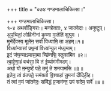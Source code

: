 +++
title = "०७४ गण्डमालाचिकित्सा।"

+++
गण्डमालाचिकित्सा।  
१-४ अथर्वाङ्गिराः। मन्त्रोक्ताः, ४ जातवेदाः। अनुष्टुप्।  
अ॒प॒चितां॒ लोहि॑नीनां कृ॒ष्णा मा॒तेति॑ शुश्रुम ।  
मुने॑र्दे॒वस्य॒ मूले॑न॒ सर्वा॑ विध्यामि॒ ता अ॒हम्॥१॥  
विध्या॑म्यासां प्रथ॒मां विध्या॑म्यु॒त म॑ध्य॒माम्।  
इ॒दं ज॑घ॒न्याऽमासा॒मा च्छि॑नद्मि॒ स्तुका॑मिव ॥२॥  
त्वा॒ष्ट्रेणा॒हं वच॑सा॒ वि त॑ ई॒र्ष्याम॑मीमदम्।  
अथो॒ यो म॒न्युष्टे॑ पते॒ तमु॑ ते शमयामसि ॥३॥  
व्र॒तेन॒ त्वं व्र॑तपते॒ सम॑क्तो वि॒श्वाहा॑ सु॒मना॑ दीदिही॒ह।  
तं त्वा॑ व॒यं जा॑तवेदः॒ समि॑द्धं प्र॒जाव॑न्त॒ उप॑ सदेम॒ सर्वे॑ ॥४॥